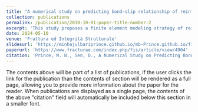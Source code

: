 ```yaml
---
title: "A numerical study on predicting bond-slip relationship of reinforced concrete using surface based cohesive behavior"
collection: publications
permalink: /publication/2010-10-01-paper-title-number-2
excerpt: 'This study proposes a finite element modeling strategy of reinforced concrete under pullout force by using the expected failure mechanism to predict bond-slip behaviour in ABAQUS.'
date: 2024-05-10
venue: 'Frattura ed Integrità Strutturale'
slidesurl: 'https://minhajulbariprince.github.io/mb-Prince.github.io/files/Va.pdf'
paperurl: 'https://www.fracturae.com/index.php/fis/article/view/4904'
citation: 'Prince, M. B., Sen, D., A Numerical Study on Predicting Bond-Slip Relationship of Reinforced Concrete using Surface Based Cohesive Behavior. Frattura Ed Integrità Strutturale, 18(69), 154–180. https://doi.org/10.3221/IGF-ESIS.69.12'
---
```


The contents above will be part of a list of publications, if the user clicks the link for the publication than the contents of section will be rendered as a full page, allowing you to provide more information about the paper for the reader. When publications are displayed as a single page, the contents of the above "citation" field will automatically be included below this section in a smaller font.
